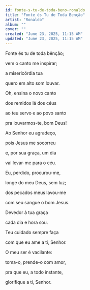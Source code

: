 ```yaml
---
id: fonte-s-tu-de-toda-beno-ronaldo
title: "Fonte és Tu de Toda Benção"
artist: "Ronaldo"
album: ""
cover: ""
created: "June 23, 2025, 11:15 AM"
updated: "June 23, 2025, 11:15 AM"
---
```


Fonte és tu de toda bênção;

vem o canto me inspirar;

a misericórdia tua

quero em alto som louvar.

Oh, ensina o novo canto

dos remidos lá dos céus

ao teu servo e ao povo santo

pra louvarmos-te, bom Deus!

Ao Senhor eu agradeço,

pois Jesus me socorreu

e, por sua graça, um dia

vai levar-me para o céu.

Eu, perdido, procurou-me,

longe do meu Deus, sem luz;

dos pecados meus lavou-me

com seu sangue o bom Jesus.

Devedor à tua graça

cada dia e hora sou.

Teu cuidado sempre faça

com que eu ame a ti, Senhor.

O meu ser é vacilante:

toma-o, prende-o com amor,

pra que eu, a todo instante,

glorifique a ti, Senhor.